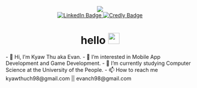 <div id="header" align="center">
  <img src="https://media.giphy.com/media/2IudUHdI075HL02Pkk/giphy.gif">
  <div id="badges">
    <a href="https://www.linkedin.com/in/kyaw-thu-0b3956212/">
      <img src="https://img.shields.io/badge/LinkedIn-blue?logo=linkedin&logoColor=white&style=for-the-badge" alt="LinkedIn Badge">
    </a>
    <a href="https://www.credly.com/users/kyaw-thu/badges">
      <img src="https://img.shields.io/badge/Credly-darkGreen?logo=credly&logoColor=white&style=for-the-badge" alt="Credly Badge">
    </a>
  </div>
  <img src="https://komarev.com/ghpvc/?username=evanch98&style=flat-square&color=blue" alt=""/>
  <h1>
    hello
    <img src="https://media.giphy.com/media/hvRJCLFzcasrR4ia7z/giphy.gif" width="30px"/>
  </h1>
</div>
- 👋 Hi, I’m Kyaw Thu aka Evan.
- 👀 I’m interested in Mobile App Development and Game Development.
- 🌱 I’m currently studying Computer Science at the University of the People.
- 📫 How to reach me kyawthuch98@gmail.com || evanch98@gmail.com

<!---
evanch98/evanch98 is a ✨ special ✨ repository because its `README.md` (this file) appears on your GitHub profile.
You can click the Preview link to take a look at your changes.
--->

